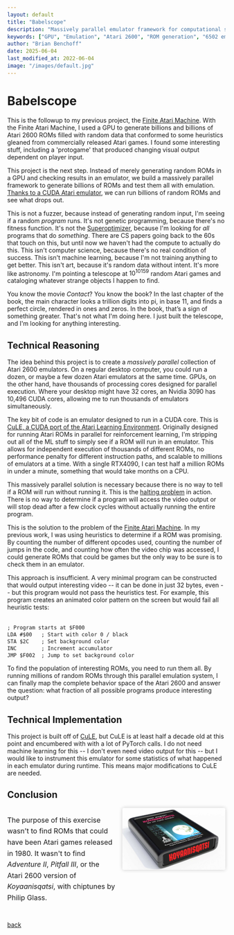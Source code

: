 ```yaml
---
layout: default
title: "Babelscope"
description: "Massively parallel emulator framework for computational space exploration"
keywords: ["GPU", "Emulation", "Atari 2600", "ROM generation", "6502 emulator", "procedural generation", "computational phenomenology", "Brian Benchoff"]
author: "Brian Benchoff"
date: 2025-06-04
last_modified_at: 2022-06-04
image: "/images/default.jpg"
---
```


# Babelscope

This is the followup to my previous project, the [Finite Atari Machine](https://bbenchoff.github.io/pages/FiniteAtari.html). With the Finite Atari Machine, I used a GPU to generate billions and billions of Atari 2600 ROMs filled with random data that conformed to some heuristics gleaned from commercially released Atari games. I found some interesting stuff, including a 'protogame' that produced changing visual output dependent on player input.

This project is the next step. Instead of merely generating random ROMs in a GPU and checking results in an emulator, we build a massively parallel framework to generate billions of ROMs and test them all with emulation. [Thanks to a CUDA Atari emulator](https://github.com/NVlabs/cule), we can run billions of random ROMs and see what drops out. 

This is not a fuzzer, because instead of generating random input, I'm seeing if a random _program_ runs. It's not genetic programming, because there's no fitness function. It's not the [Superoptimizer](https://dl.acm.org/doi/pdf/10.1145/36177.36194), because I'm looking for _all_ programs that do _something_. There are CS papers going back to the 60s that touch on this, but until now we haven't had the compute to actually do this. This isn't computer science, because there's no real condition of success. This isn't machine learning, because I'm not training anything to get better. This isn't art, because it's random data without intent. It's more like astronomy. I'm pointing a telescope at $10^{10159}$ random Atari games and cataloging whatever strange objects I happen to find.

You know the movie _Contact_? You know the book? In the last chapter of the book, the main character looks a trillion digits into pi, in base 11, and finds a perfect circle, rendered in ones and zeros. In the book, that’s a sign of something greater. That's not what I'm doing here. I just built the telescope, and I'm looking for anything interesting.

## Technical Reasoning

The idea behind this project is to create a _massively parallel_ collection of Atari 2600 emulators. On a regular desktop computer, you could run a dozen, or maybe a few dozen Atari emulators at the same time. GPUs, on the other hand, have thousands of processing cores designed for parallel execution. Where your desktop might have 32 cores, an Nvidia 3090 has 10,496 CUDA cores, allowing me to run thousands of emulators simultaneously.

The key bit of code is an emulator designed to run in a CUDA core. This is [CuLE, a CUDA port of the Atari Learning Environment](https://github.com/NVlabs/cule). Originally designed for running Atari ROMs in parallel for reinforcement learning, I'm stripping out all of the ML stuff to simply see if a ROM will run in an emulator. This allows for independent execution of thousands of different ROMs, no performance penalty for different instruction paths, and scalable to millions of emulators at a time. With a single RTX4090, I can test half a million ROMs in under a minute, something that would take months on a CPU.

This massively parallel solution is necessary because there is no way to tell if a ROM will run without running it. This is the [halting problem](https://en.wikipedia.org/wiki/Halting_problem) in action. There is no way to determine if a program will access the video output or will stop dead after a few clock cycles without actually running the entire program.

This is the solution to the problem of the [Finite Atari Machine](https://bbenchoff.github.io/pages/FiniteAtari.html). In my previous work, I was using heuristics to determine if a ROM was promising. By counting the number of different opcodes used, counting the number of jumps in the code, and counting how often the video chip was accessed, I could generate ROMs that could be games but the only way to be sure is to check them in an emulator.

This approach is insufficient. A very minimal program can be constructed that would output interesting video -- it can be done in just 32 bytes, even -- but this program would not pass the heuristics test. For example, this program creates an animated color pattern on the screen but would fail all heuristic tests:

<pre class="no-collapse"><code>
; Program starts at $F000
LDA #$00   ; Start with color 0 / black 
STA $2C    ; Set background color
INC        ; Increment accumulator
JMP $F002  ; Jump to set background color
</code></pre>

To find the population of interesting ROMs, you need to run them all. By running millions of random ROMs through this parallel emulation system, I can finally map the complete behavior space of the Atari 2600 and answer the question: what fraction of all possible programs produce interesting output?

## Technical Implementation

This project is built off of [CuLE](https://github.com/NVlabs/cule), but CuLE is at least half a decade old at this point and encumbered with with a lot of PyTorch calls. I do not need machine learning for this -- I don't even need video output for this -- but I would like to instrument this emulator for some statistics of what happened in each emulator during runtime. This means major modifications to CuLE are needed.

## Conclusion

<div class="conclusion-flex">
  <div class="conclusion-text">
    <p>
      The purpose of this exercise wasn't to find ROMs that could have been Atari games released in 1980. It wasn't to find <em>Adventure II</em>, <em>Pitfall III</em>, or the Atari 2600 version of <em>Koyaanisqatsi</em>, with chiptunes by Philip Glass.
    </p>
  </div>
  <div class="conclusion-image">
    <img src="/images/Koyaanisqatsi.jpg" alt="koyaanisqatsi, the video game">
  </div>
</div>

<style>
.conclusion-flex {
  display: flex;
  flex-direction: column-reverse;
  align-items: flex-start;
  gap: 1rem;
  margin-bottom: 1.5rem;
}

.conclusion-text {
  font-size: 1rem;
  line-height: 1.6;
}

.conclusion-image {
  width: 100%;
}

.conclusion-image img {
  width: 100%;
  height: auto;
  border-radius: 4px;
  box-shadow: 0 0 8px rgba(0,0,0,0.2);
}

@media (min-width: 768px) {
  .conclusion-flex {
    flex-direction: row;
  }
  
  .conclusion-text {
    flex: 2 1 400px;
    min-width: 250px;
  }
  
  .conclusion-image {
    flex: 1 1 400px;
    max-width: 400px;
  }
}
</style>

[back](../)

